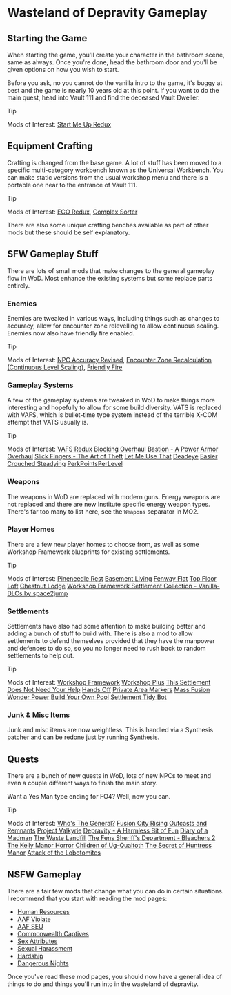 # Wasteland of Depravity Gameplay

## Starting the Game
When starting the game, you'll create your character in the bathroom scene, same as always. Once you're done, head the bathroom door and you'll be given options on how you wish to start. 

Before you ask, no you cannot do the vanilla intro to the game, it's buggy at best and the game is nearly 10 years old at this point. If you want to do the main quest, head into Vault 111 and find the deceased Vault Dweller.

> [!TIP]
> Mods of Interest: 
> [Start Me Up Redux](https://www.nexusmods.com/fallout4/mods/56984)

## Equipment Crafting
Crafting is changed from the base game. A lot of stuff has been moved to a specific multi-category workbench known as the Universal Workbench. You can make static versions from the usual workshop menu and there is a portable one near to the entrance of Vault 111.

> [!TIP]
> Mods of Interest: 
> [ECO Redux](https://www.nexusmods.com/fallout4/mods/67679), 
> [Complex Sorter](https://www.nexusmods.com/fallout4/mods/48826)

There are also some unique crafting benches available as part of other mods but these should be self explanatory.

## SFW Gameplay Stuff
There are lots of small mods that make changes to the general gameplay flow in WoD. Most enhance the existing systems but some replace parts entirely.

### Enemies
Enemies are tweaked in various ways, including things such as changes to accuracy, allow for encounter zone relevelling to allow continuous scaling. Enemies now also have friendly fire enabled.

> [!TIP]
> Mods of Interest: 
> [NPC Accuracy Revised](https://www.nexusmods.com/fallout4/mods/58451), 
> [Encounter Zone Recalculation (Continuous Level Scaling)](https://www.nexusmods.com/fallout4/mods/45674), 
> [Friendly Fire](https://www.nexusmods.com/fallout4/mods/74000)

### Gameplay Systems
A few of the gameplay systems are tweaked in WoD to make things more interesting and hopefully to allow for some build diversity. VATS is replaced with VAFS, which is bullet-time type system instead of the terrible X-COM attempt that VATS usually is.

> [!TIP]
> Mods of Interest: 
> [VAFS Redux](https://www.nexusmods.com/fallout4/mods/36519)
> [Blocking Overhaul](https://www.nexusmods.com/fallout4/mods/73333)
> [Bastion - A Power Armor Overhaul](https://www.nexusmods.com/fallout4/mods/75184)
> [Slick Fingers - The Art of Theft](https://www.nexusmods.com/fallout4/mods/74305)
> [Let Me Use That](https://www.nexusmods.com/fallout4/mods/74440)
> [Deadeye](https://www.nexusmods.com/fallout4/mods/75439)
> [Easier Crouched Steadying](https://www.nexusmods.com/fallout4/mods/74441)
> [PerkPointsPerLevel](https://www.nexusmods.com/fallout4/mods/3938)

### Weapons
The weapons in WoD are replaced with modern guns. Energy weapons are not replaced and there are new Institute specific energy weapon types. There's far too many to list here, see the `Weapons` separator in MO2.

### Player Homes
There are a few new player homes to choose from, as well as some Workshop Framework blueprints for existing settlements.

> [!TIP]
> Mods of Interest: 
> [Pineneedle Rest](https://www.nexusmods.com/fallout4/mods/60181)
> [Basement Living](https://www.nexusmods.com/fallout4/mods/10967)
> [Fenway Flat](https://www.nexusmods.com/fallout4/mods/58747)
> [Top Floor Loft](https://www.nexusmods.com/fallout4/mods/67032)
> [Chestnut Lodge](https://www.nexusmods.com/fallout4/mods/25033)
> [Workshop Framework Settlement Collection - Vanilla-DLCs by space2jump](https://www.nexusmods.com/fallout4/mods/66509)

### Settlements
Settlements have also had some attention to make building better and adding a bunch of stuff to build with. There is also a mod to allow settlements to defend themselves provided that they have the manpower and defences to do so, so you no longer need to rush back to random settlements to help out.

> [!TIP]
> Mods of Interest: 
> [Workshop Framework](https://www.nexusmods.com/fallout4/mods/35004)
> [Workshop Plus](https://www.nexusmods.com/fallout4/mods/35005)
> [This Settlement Does Not Need Your Help](https://www.nexusmods.com/fallout4/mods/63998)
> [Hands Off](https://www.nexusmods.com/fallout4/mods/26171)
> [Private Area Markers](https://www.nexusmods.com/fallout4/mods/26377)
> [Mass Fusion Wonder Power](https://www.nexusmods.com/fallout4/mods/37486)
> [Build Your Own Pool](https://www.nexusmods.com/fallout4/mods/13316)
> [Settlement Tidy Bot](https://www.nexusmods.com/fallout4/mods/33217)

### Junk & Misc Items
Junk and misc items are now weightless. This is handled via a Synthesis patcher and can be redone just by running Synthesis.

## Quests
There are a bunch of new quests in WoD, lots of new NPCs to meet and even a couple different ways to finish the main story.

Want a Yes Man type ending for FO4? Well, now you can.

> [!TIP]
> Mods of Interest: 
> [Who's The General?](https://www.nexusmods.com/fallout4/mods/59019)
> [Fusion City Rising](https://www.nexusmods.com/fallout4/mods/16423)
> [Outcasts and Remnants](https://www.nexusmods.com/fallout4/mods/21469)
> [Project Valkyrie](https://www.nexusmods.com/fallout4/mods/28085)
> [Depravity - A Harmless Bit of Fun](https://www.nexusmods.com/fallout4/mods/35513)
> [Diary of a Madman](https://www.nexusmods.com/fallout4/mods/45546)
> [The Waste Landfill](https://www.nexusmods.com/fallout4/mods/35344)
> [The Fens Sheriff's Department - Bleachers 2](https://www.nexusmods.com/fallout4/mods/68276)
> [The Kelly Manor Horror](https://www.nexusmods.com/fallout4/mods/27657)
> [Children of Ug-Qualtoth](https://www.nexusmods.com/fallout4/mods/43527)
> [The Secret of Huntress Manor](https://www.nexusmods.com/fallout4/mods/27311)
> [Attack of the Lobotomites](https://www.nexusmods.com/fallout4/mods/51787)

## NSFW Gameplay
There are a fair few mods that change what you can do in certain situations. I recommend that you start with reading the mod pages:

* [Human Resources](https://www.loverslab.com/topic/156546-human-resources/)
* [AAF Violate](https://www.loverslab.com/files/file/6657-aaf-violate/)
* [AAF SEU](https://www.loverslab.com/files/file/7281-aaf-sex-em-up/)
* [Commonwealth Captives](https://www.loverslab.com/files/file/14493-commonwealth-captives/)
* [Sex Attributes](https://www.loverslab.com/files/file/5436-aaf-sex-attributes-framework-4172023/)
* [Sexual Harassment](https://www.loverslab.com/files/file/5487-aaf-sexual-harassment-6242023/)
* [Hardship](https://www.loverslab.com/files/file/10387-aaf-hardship-beggar-whore/)
* [Dangerous Nights](https://www.loverslab.com/files/file/12719-aaf-dangerous-nights/)

Once you've read these mod pages, you should now have a general idea of things to do and things you'll run into in the wasteland of depravity.